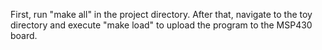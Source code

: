 First, run "make all" in the project directory. After that, navigate to the toy directory and execute "make load" to upload the program to the MSP430 board.
